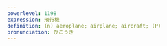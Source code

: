 ```yaml
---
powerlevel: 1198
expression: 飛行機
definition: (n) aeroplane; airplane; aircraft; (P)
pronunciation: ひこうき
---
```

